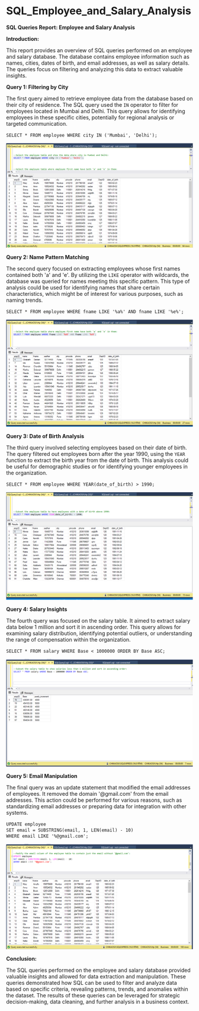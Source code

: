 # SQL_Employee_and_Salary_Analysis

**SQL Queries Report: Employee and Salary Analysis**


**Introduction:**

This report provides an overview of SQL queries performed on an employee and salary database. The database contains employee information such as names, cities, dates of birth, and email addresses, as well as salary details. The queries focus on filtering and analyzing this data to extract valuable insights.

**Query 1: Filtering by City**

The first query aimed to retrieve employee data from the database based on their city of residence. The SQL query used the `IN` operator to filter for employees located in Mumbai and Delhi. This query allows for identifying employees in these specific cities, potentially for regional analysis or targeted communication.
```
SELECT * FROM employee WHERE city IN ('Mumbai', 'Delhi');
```
![](city.png)

**Query 2: Name Pattern Matching**

The second query focused on extracting employees whose first names contained both 'a' and 'e'. By utilizing the `LIKE` operator with wildcards, the database was queried for names meeting this specific pattern. This type of analysis could be used for identifying names that share certain characteristics, which might be of interest for various purposes, such as naming trends.
```
SELECT * FROM employee WHERE fname LIKE '%a%' AND fname LIKE '%e%';
```
![](name.png)

**Query 3: Date of Birth Analysis**

The third query involved selecting employees based on their date of birth. The query filtered out employees born after the year 1990, using the `YEAR` function to extract the birth year from the date of birth. This analysis could be useful for demographic studies or for identifying younger employees in the organization.
```
SELECT * FROM employee WHERE YEAR(date_of_birth) > 1990;
```
![](dob.png)

**Query 4: Salary Insights**

The fourth query was focused on the salary table. It aimed to extract salary data below 1 million and sort it in ascending order. This query allows for examining salary distribution, identifying potential outliers, or understanding the range of compensation within the organization.
```
SELECT * FROM salary WHERE Base < 1000000 ORDER BY Base ASC;
```
![](salary.png)

**Query 5: Email Manipulation**

The final query was an update statement that modified the email addresses of employees. It removed the domain '@gmail.com' from the email addresses. This action could be performed for various reasons, such as standardizing email addresses or preparing data for integration with other systems.
```
UPDATE employee
SET email = SUBSTRING(email, 1, LEN(email) - 10)
WHERE email LIKE '%@gmail.com';
```
![](email.png)

**Conclusion:**

The SQL queries performed on the employee and salary database provided valuable insights and allowed for data extraction and manipulation. These queries demonstrated how SQL can be used to filter and analyze data based on specific criteria, revealing patterns, trends, and anomalies within the dataset. The results of these queries can be leveraged for strategic decision-making, data cleaning, and further analysis in a business context.
